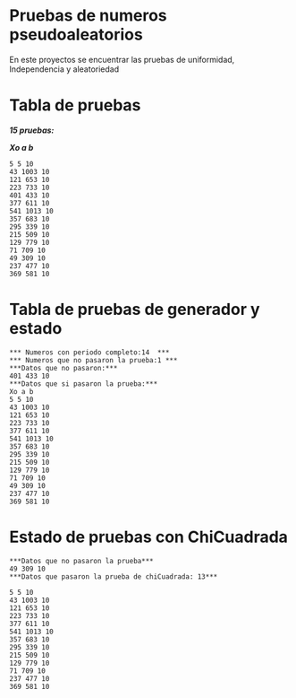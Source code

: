 # Pruebas de numeros pseudoaleatorios

En este proyectos se encuentrar las pruebas de uniformidad, Independencia y aleatoriedad

# Tabla de pruebas

**_15 pruebas:_**

**_Xo a b_**

```
5 5 10
43 1003 10
121 653 10
223 733 10
401 433 10
377 611 10
541 1013 10
357 683 10
295 339 10
215 509 10
129 779 10
71 709 10
49 309 10
237 477 10
369 581 10
```

# Tabla de pruebas de generador y estado

```
*** Numeros con periodo completo:14  ***
*** Numeros que no pasaron la prueba:1 ***
***Datos que no pasaron:***
401 433 10
***Datos que si pasaron la prueba:***
Xo a b
5 5 10
43 1003 10
121 653 10
223 733 10
377 611 10
541 1013 10
357 683 10
295 339 10
215 509 10
129 779 10
71 709 10
49 309 10
237 477 10
369 581 10
```

# Estado de pruebas con ChiCuadrada

```
***Datos que no pasaron la prueba***
49 309 10
***Datos que pasaron la prueba de chiCuadrada: 13***

5 5 10
43 1003 10
121 653 10
223 733 10
377 611 10
541 1013 10
357 683 10
295 339 10
215 509 10
129 779 10
71 709 10
237 477 10
369 581 10
```
